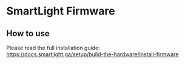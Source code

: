 # SmartLight Firmware

## How to use

Please read the full installation guide:
https://docs.smartlight.ga/setup/build-the-hardware/install-firmware
